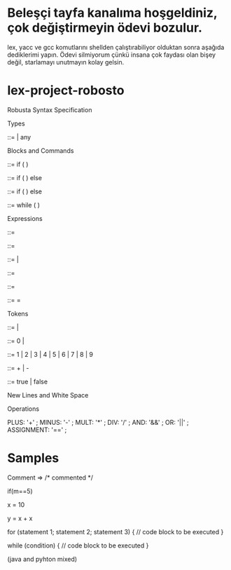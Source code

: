 # Beleşçi tayfa kanalıma hoşgeldiniz, çok değiştirmeyin ödevi bozulur. 
lex, yacc ve gcc komutlarını shellden çalıştırabiliyor olduktan sonra aşağıda dediklerimi yapın. Ödevi silmiyorum çünkü insana çok faydası olan bişey değil, starlamayı unutmayın kolay gelsin.

# lex-project-robosto



Robusta Syntax Specification

Types
  
<primitive type> ::= <numeric type> | any


Blocks and Commands

<if then statement>::= if ( <expression> ) <statement>

<if then else statement>::= if ( <expression> ) <statement no short if> else <statement>

<if then else statement no short if> ::= if ( <expression> ) <statement no short if> else <statement no short if>

<while statement> ::= while ( <expression> ) <statement>


Expressions

<constant expression> ::= <expression>

<expression> ::= <assignment expression>

<assignment expression> ::= <conditional expression> | <assignment>

<assignment> ::= <left hand side> <assignment operator> <assignment expression>

<left hand side> ::= <expression name>

<assignment operator> ::= = 

Tokens

<digits> ::= <digit> | <digits> <digit>

<digit> ::= 0 | <non zero digit>

<non zero digit> ::= 1 | 2 | 3 | 4 | 5 | 6 | 7 | 8 | 9

<sign> ::= + | -

<boolean literal> ::= true | false

New Lines and White Space 


Operations

PLUS: '+' ;
MINUS: '-' ;
MULT: '*' ;
DIV: '/' ;
AND: '&&' ;
OR: '||' ;
ASSIGNMENT: '==' ;



# Samples

Comment => /* commented */

if(m==5)

x = 10

y = x + x

 for (statement 1; statement 2; statement 3) {
  // code block to be executed
}

while (condition) {
  // code block to be executed
}

(java and pyhton mixed)
